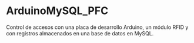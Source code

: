 # ArduinoMySQL_PFC

Control de accesos con una placa de desarrollo Arduino, un módulo RFID y con registros almacenados en una base de datos en MySQL.

